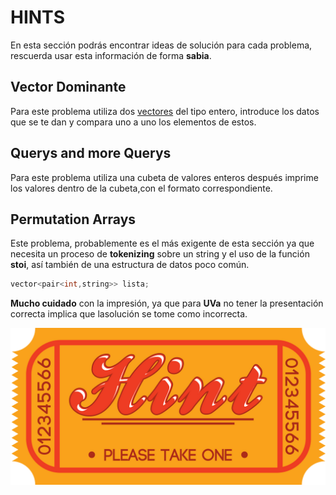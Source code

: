 # HINTS

En esta sección podrás encontrar ideas de solución para cada problema, rescuerda usar esta información de forma **sabia**. 

## Vector Dominante

Para este problema utiliza dos [vectores](http://www.cplusplus.com/reference/vector/vector/) del tipo entero, introduce los datos que se te dan y compara uno a uno los elementos de estos. 

## Querys and more Querys 

Para este problema utiliza una cubeta de valores enteros después imprime los valores dentro de la cubeta,con el formato correspondiente. 

## Permutation Arrays 

Este problema, probablemente es el más exigente de esta sección ya que necesita un proceso de **tokenizing** sobre un string y el uso de la función **stoi**, así también de una estructura de datos poco común.

```c++
vector<pair<int,string>> lista;
```

**Mucho cuidado** con la impresión, ya que para **UVa** no tener la presentación correcta implica que lasolución se tome como incorrecta.  

![](https://github.com/CPCESFM/Material-Apoyo-Tutoriales/blob/master/commun/take_a_hint_by_brieana-d51ld7c.png)
